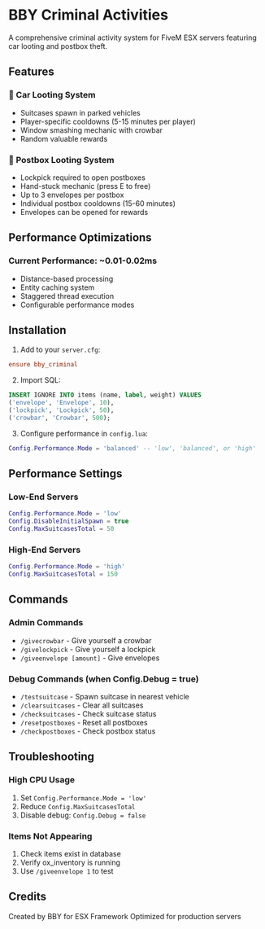 # BBY Criminal Activities

A comprehensive criminal activity system for FiveM ESX servers featuring car looting and postbox theft.

## Features

### 🚗 Car Looting System
- Suitcases spawn in parked vehicles
- Player-specific cooldowns (5-15 minutes per player)
- Window smashing mechanic with crowbar
- Random valuable rewards

### 📮 Postbox Looting System  
- Lockpick required to open postboxes
- Hand-stuck mechanic (press E to free)
- Up to 3 envelopes per postbox
- Individual postbox cooldowns (15-60 minutes)
- Envelopes can be opened for rewards

## Performance Optimizations

### Current Performance: ~0.01-0.02ms
- Distance-based processing
- Entity caching system
- Staggered thread execution
- Configurable performance modes

## Installation

1. Add to your `server.cfg`:
```cfg
ensure bby_criminal
```

2. Import SQL:
```sql
INSERT IGNORE INTO items (name, label, weight) VALUES
('envelope', 'Envelope', 10),
('lockpick', 'Lockpick', 50),
('crowbar', 'Crowbar', 500);
```

3. Configure performance in `config.lua`:
```lua
Config.Performance.Mode = 'balanced' -- 'low', 'balanced', or 'high'
```

## Performance Settings

### Low-End Servers
```lua
Config.Performance.Mode = 'low'
Config.DisableInitialSpawn = true
Config.MaxSuitcasesTotal = 50
```

### High-End Servers
```lua
Config.Performance.Mode = 'high'
Config.MaxSuitcasesTotal = 150
```

## Commands

### Admin Commands
- `/givecrowbar` - Give yourself a crowbar
- `/givelockpick` - Give yourself a lockpick  
- `/giveenvelope [amount]` - Give envelopes

### Debug Commands (when Config.Debug = true)
- `/testsuitcase` - Spawn suitcase in nearest vehicle
- `/clearsuitcases` - Clear all suitcases
- `/checksuitcases` - Check suitcase status
- `/resetpostboxes` - Reset all postboxes
- `/checkpostboxes` - Check postbox status

## Troubleshooting

### High CPU Usage
1. Set `Config.Performance.Mode = 'low'`
2. Reduce `Config.MaxSuitcasesTotal`
3. Disable debug: `Config.Debug = false`

### Items Not Appearing
1. Check items exist in database
2. Verify ox_inventory is running
3. Use `/giveenvelope 1` to test

## Credits
Created by BBY for ESX Framework
Optimized for production servers